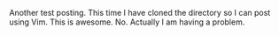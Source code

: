 Another test posting. 
This time I have cloned the directory so I can post using Vim. This is awesome. 
No. Actually I am having a problem. 
